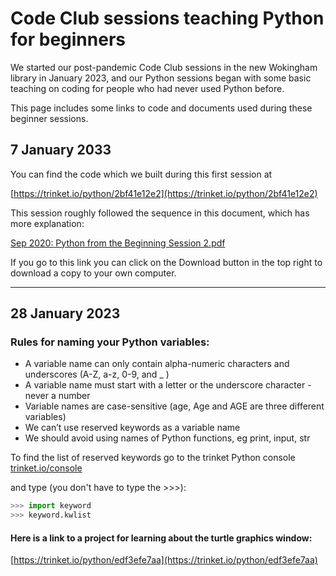 # Code Club sessions teaching Python for beginners

We started our post-pandemic Code Club sessions in the new Wokingham library in January 2023, and our Python sessions began with some basic teaching on coding for people who had never used Python before.

This page includes some links to code and documents used during these beginner sessions.

## 7 January 2033

You can find the code which we built during this first session at

[https://trinket.io/python/2bf41e12e2](https://trinket.io/python/2bf41e12e2)

This session roughly followed the sequence in this document, which has more explanation:

[Sep 2020: Python from the Beginning Session 2.pdf](https://github.com/WokLibCodeClub/OnlineCodeclub/blob/master/20200915%20Python%20from%20the%20Beginning%20Session%202.pdf)

If you go to this link you can click on the Download button in the top right to download a copy to your own computer.

---

## 28 January 2023

### Rules for naming your Python variables:
- A variable name can only contain alpha-numeric characters and underscores (A-Z, a-z, 0-9, and _ )
- A variable name must start with a letter or the underscore character - never a number
- Variable names are case-sensitive (age, Age and AGE are three different variables)
- We can’t use reserved keywords as a variable name
- We should avoid using names of Python functions, eg print, input, str

To find the list of reserved keywords go to the trinket Python console [trinket.io/console](https://trinket.io/console)

and type (you don't have to type the >>>):

```python
>>> import keyword
>>> keyword.kwlist
```

#### Here is a link to a project for learning about the turtle graphics window:

[https://trinket.io/python/edf3efe7aa](https://trinket.io/python/edf3efe7aa)


